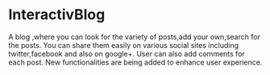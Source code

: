 # InteractivBlog

A blog ,where you can look for the variety of posts,add your own,search for the posts.
You can share them easily on various social sites including twitter,facebook and also on google+. 
User can also add comments for each post.
New functionalities are being added to enhance user experience.
